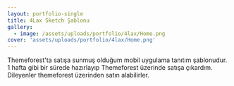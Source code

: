 ```yaml
---
layout: portfolio-single
title: 4Lax Sketch Şablonu
gallery:
  - image: /assets/uploads/portfolio/4lax/Home.png
cover: 'assets/uploads/portfolio/4lax/Home.png'
---
```


Themeforest'ta satışa sunmuş olduğum mobil uygulama tanıtım şablonudur. 1 hafta gibi bir sürede hazırlayıp Themeforest üzerinde satışa çıkardım. Dileyenler themeforest üzerinden satın alabilirler.
